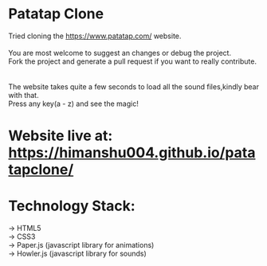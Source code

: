 
# Patatap Clone
Tried cloning the https://www.patatap.com/ website.<br><br>
You are most welcome to suggest an changes or debug the project.<br>
Fork the project and generate a pull request if you want to really contribute.<br><br><br>
The website takes quite a few seconds to load all the sound files,kindly bear with that.<br>
Press any key(a - z) and see the magic!

# Website live at:   https://himanshu004.github.io/patatapclone/

# Technology Stack:
-> HTML5 <br>
-> CSS3 <br>
-> Paper.js (javascript library for animations) <br>
-> Howler.js (javascript library for sounds) <br>
